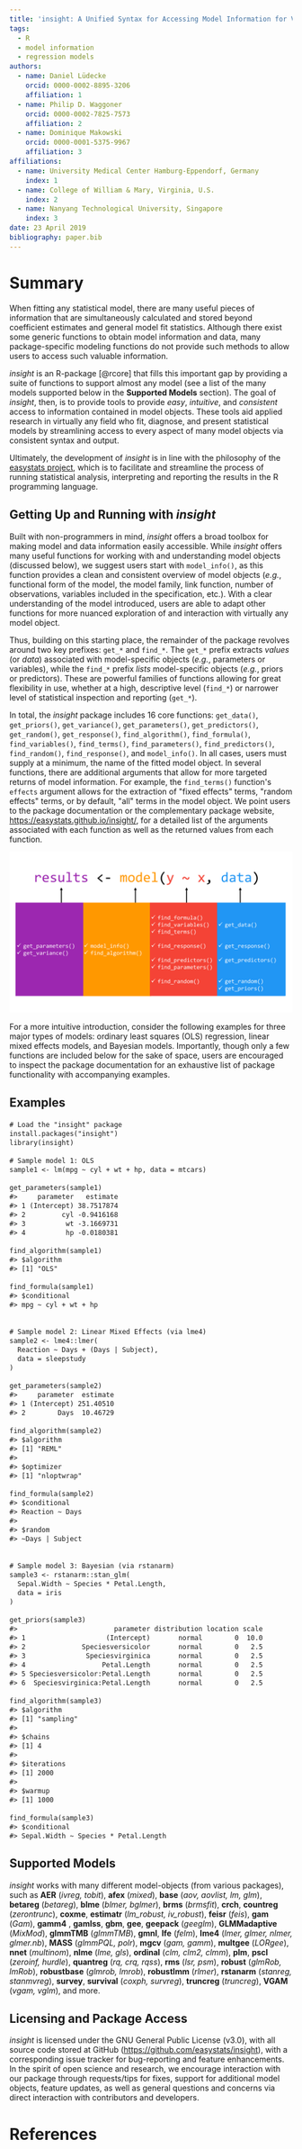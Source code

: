 ```yaml
---
title: 'insight: A Unified Syntax for Accessing Model Information for Various Model Objects in R'
tags:
  - R
  - model information
  - regression models
authors:
  - name: Daniel Lüdecke
    orcid: 0000-0002-8895-3206
    affiliation: 1
  - name: Philip D. Waggoner
    orcid: 0000-0002-7825-7573
    affiliation: 2
  - name: Dominique Makowski
    orcid: 0000-0001-5375-9967
    affiliation: 3
affiliations:
  - name: University Medical Center Hamburg-Eppendorf, Germany
    index: 1
  - name: College of William & Mary, Virginia, U.S.
    index: 2
  - name: Nanyang Technological University, Singapore
    index: 3
date: 23 April 2019
bibliography: paper.bib
---
```


# Summary

When fitting any statistical model, there are many useful pieces of information that are simultaneously calculated and stored beyond coefficient estimates and general model fit statistics. Although there exist some generic functions to obtain model information and data, many package-specific modeling functions do not provide such methods to allow users to access such valuable information. 

*insight* is an R-package [@rcore] that fills this important gap by providing a suite of functions to support almost any model (see a list of the many models supported below in the **Supported Models** section). The goal of *insight*, then, is to provide tools to provide *easy*, *intuitive*, and *consistent* access to information contained in model objects. These tools aid applied research in virtually any field who fit, diagnose, and present statistical models by streamlining access to every aspect of many model objects via consistent syntax and output.

Ultimately, the development of *insight* is in line with the philosophy of the [easystats project](https://github.com/easystats), which is to facilitate and streamline the process of running statistical analysis, interpreting and reporting the results in the R programming language. 

## Getting Up and Running with *insight*

Built with non-programmers in mind, *insight* offers a broad toolbox for making model and data information easily accessible. While *insight* offers many useful functions for working with and understanding model objects (discussed below), we suggest users start with `model_info()`, as this function provides a clean and consistent overview of model objects (*e.g.*, functional form of the model, the model family, link function, number of observations, variables included in the specification, etc.). With a clear understanding of the model introduced, users are able to adapt other functions for more nuanced exploration of and interaction with virtually any model object. 

Thus, building on this starting place, the remainder of the package revolves around two key prefixes: `get_*` and `find_*`. The `get_*` prefix extracts *values* (or *data*) associated with model-specific objects (*e.g.*, parameters or variables), while the `find_*` prefix *lists* model-specific objects (*e.g.*, priors or predictors). These are powerful families of functions allowing for great flexibility in use, whether at a high, descriptive level (`find_*`) or narrower level of statistical inspection and reporting (`get_*`).

In total, the *insight* package includes 16 core functions: `get_data()`, `get_priors()`, `get_variance()`, `get_parameters()`, `get_predictors()`, `get_random()`, `get_response()`, `find_algorithm()`, `find_formula()`, `find_variables()`, `find_terms()`, `find_parameters()`, `find_predictors()`, `find_random()`, `find_response()`, and `model_info()`. In all cases, users must supply at a minimum, the name of the fitted model object. In several functions, there are additional arguments that allow for more targeted returns of model information. For example, the `find_terms()` function's `effects` argument allows for the extraction of "fixed effects" terms, "random effects" terms, or by default, "all" terms in the model object. We point users to the package documentation or the complementary package website, https://easystats.github.io/insight/, for a detailed list of the arguments associated with each function as well as the returned values from each function.

![The functions in insight allow users to access different aspects of models, such as the data used for fitting, the parameters of the fitted model or various information about the model.](figure2.png)

For a more intuitive introduction, consider the following examples for three major types of models: ordinary least squares (OLS) regression, linear mixed effects models, and Bayesian models. Importantly, though only a few functions are included below for the sake of space, users are encouraged to inspect the package documentation for an exhaustive list of package functionality with accompanying examples.

## Examples

```{R}
# Load the "insight" package
install.packages("insight")
library(insight)

# Sample model 1: OLS
sample1 <- lm(mpg ~ cyl + wt + hp, data = mtcars)

get_parameters(sample1)
#>     parameter   estimate
#> 1 (Intercept) 38.7517874
#> 2         cyl -0.9416168
#> 3          wt -3.1669731
#> 4          hp -0.0180381

find_algorithm(sample1)
#> $algorithm
#> [1] "OLS"

find_formula(sample1)
#> $conditional
#> mpg ~ cyl + wt + hp


# Sample model 2: Linear Mixed Effects (via lme4)
sample2 <- lme4::lmer(
  Reaction ~ Days + (Days | Subject), 
  data = sleepstudy
)

get_parameters(sample2)
#>     parameter  estimate
#> 1 (Intercept) 251.40510
#> 2        Days  10.46729

find_algorithm(sample2)
#> $algorithm
#> [1] "REML"
#> 
#> $optimizer
#> [1] "nloptwrap"

find_formula(sample2)
#> $conditional
#> Reaction ~ Days
#> 
#> $random
#> ~Days | Subject


# Sample model 3: Bayesian (via rstanarm)
sample3 <- rstanarm::stan_glm(
  Sepal.Width ~ Species * Petal.Length, 
  data = iris
)

get_priors(sample3)
#>                        parameter distribution location scale
#> 1                    (Intercept)       normal        0  10.0
#> 2              Speciesversicolor       normal        0   2.5
#> 3               Speciesvirginica       normal        0   2.5
#> 4                   Petal.Length       normal        0   2.5
#> 5 Speciesversicolor:Petal.Length       normal        0   2.5
#> 6  Speciesvirginica:Petal.Length       normal        0   2.5

find_algorithm(sample3)
#> $algorithm
#> [1] "sampling"
#> 
#> $chains
#> [1] 4
#> 
#> $iterations
#> [1] 2000
#> 
#> $warmup
#> [1] 1000

find_formula(sample3)
#> $conditional
#> Sepal.Width ~ Species * Petal.Length
```

## Supported Models

*insight* works with many different model-objects (from various packages), such as **AER** (*ivreg, tobit*), **afex** (*mixed*), **base** (*aov, aovlist, lm, glm*), **betareg** (*betareg*), **blme** (*blmer, bglmer*), **brms** (*brmsfit*), **crch**, **countreg** (*zerontrunc*), **coxme**, **estimatr** (*lm_robust, iv_robust*), **feisr** (*feis*), **gam** (*Gam*), **gamm4** , **gamlss**, **gbm**, **gee**, **geepack** (*geeglm*), **GLMMadaptive** (*MixMod*), **glmmTMB** (*glmmTMB*), **gmnl**, **lfe** (*felm*), **lme4** (*lmer, glmer, nlmer, glmer.nb*), **MASS** (*glmmPQL, polr*), **mgcv** (*gam, gamm*), **multgee** (*LORgee*), **nnet** (*multinom*), **nlme** (*lme, gls*), **ordinal** (*clm, clm2, clmm*), **plm**, **pscl** (*zeroinf, hurdle*), **quantreg** (*rq, crq, rqss*), **rms** (*lsr, psm*), **robust** (*glmRob, lmRob*), **robustbase** (*glmrob, lmrob*), **robustlmm** (*rlmer*), **rstanarm** (*stanreg, stanmvreg*), **survey**, **survival** (*coxph, survreg*), **truncreg** (*truncreg*), **VGAM** (*vgam, vglm*), and more.

## Licensing and Package Access

*insight* is licensed under the GNU General Public License (v3.0), with all source code stored at GitHub (https://github.com/easystats/insight), with a corresponding issue tracker for bug-reporting and feature enhancements. In the spirit of open science and research, we encourage interaction with our package through requests/tips for fixes, support for additional model objects, feature updates, as well as general questions and concerns via direct interaction with contributors and developers.

# References
